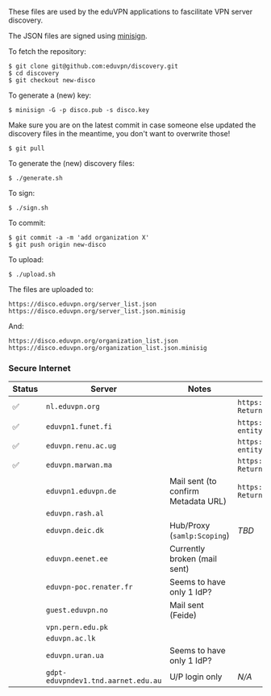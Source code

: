 These files are used by the eduVPN applications to fascilitate VPN server 
discovery.

The JSON files are signed using 
[minisign](https://jedisct1.github.io/minisign/).

To fetch the repository:

    $ git clone git@github.com:eduvpn/discovery.git
    $ cd discovery
    $ git checkout new-disco

To generate a (new) key:

    $ minisign -G -p disco.pub -s disco.key

Make sure you are on the latest commit in case someone else updated the 
discovery files in the meantime, you don't want to overwrite those!

    $ git pull

To generate the (new) discovery files:

    $ ./generate.sh

To sign:

    $ ./sign.sh

To commit:

    $ git commit -a -m 'add organization X'
    $ git push origin new-disco

To upload:

    $ ./upload.sh

The files are uploaded to:

    https://disco.eduvpn.org/server_list.json
    https://disco.eduvpn.org/server_list.json.minisig

And:

    https://disco.eduvpn.org/organization_list.json
    https://disco.eduvpn.org/organization_list.json.minisig

### Secure Internet 

| Status | Server                              | Notes                               | Authentication URL Template                                                           | Metadata URL |
| ------ | ----------------------------------- | ----------------------------------- | ------------------------------------------------------------------------------------- | ------------ |
| ✅️     | `nl.eduvpn.org`                     |                                     | `https://nl.eduvpn.org/php-saml-sp/login?ReturnTo=@RETURN_TO@&IdP=@ORG_ID@`           | `https://metadata.surfconext.nl/sp/https%253A%252F%252Fnl.eduvpn.org%252Fsaml`, `https://eva-saml-idp.eduroam.nl/simplesamlphp/saml2/idp/metadata.php` |
| ✅️     | `eduvpn1.funet.fi`                  |                                     | `https://eduvpn1.funet.fi/Shibboleth.sso/Login?entityID=@ORG_ID@&target=@RETURN_TO@`  | `https://haka.funet.fi/metadata/haka-metadata.xml` |
| ✅️     | `eduvpn.renu.ac.ug`                 |                                     | `https://eduvpn.renu.ac.ug/Shibboleth.sso/Login?entityID=@ORG_ID@&target=@RETURN_TO@` | `https://rif.renu.ac.ug/rr/metadata/federation/RIF/IDP/metadata.xml` |
| ✅️     | `eduvpn.marwan.ma`                  |                                     | `https://eduvpn.marwan.ma/saml/login?ReturnTo=@RETURN_TO@&IdP=@ORG_ID@` | `https://www.eduidm.ma/metadata/eduidm.xml` |
|        | `eduvpn1.eduvpn.de`                 | Mail sent (to confirm Metadata URL) | `https://eduvpn1.eduvpn.de/saml/login?ReturnTo=@RETURN_TO@&IdP=@ORG_ID@`              | `https://www.aai.dfn.de/fileadmin/metadata/dfn-aai-basic-metadata.xml` |
|        | `eduvpn.rash.al`                    |                                     | | |
|        | `eduvpn.deic.dk`                    | Hub/Proxy (`samlp:Scoping`)         | _TBD_ | `https://metadata.wayf.dk/birk-idp.xml` |
|        | `eduvpn.eenet.ee`                   | Currently broken (mail sent)        | | |
|        | `eduvpn-poc.renater.fr`             | Seems to have only 1 IdP?           | | | 
|        | `guest.eduvpn.no`                   | Mail sent (Feide)                   | | |
|        | `vpn.pern.edu.pk`                   |                                     | | |
|        | `eduvpn.ac.lk`                      |                                     | | |
|        | `eduvpn.uran.ua`                    | Seems to have only 1 IdP?           | | |
|        | `gdpt-eduvpndev1.tnd.aarnet.edu.au` | U/P login only                      | _N/A_ | _N/A_ |
